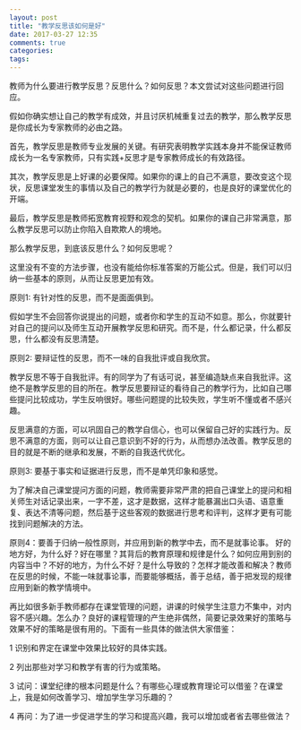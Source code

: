 ```yaml
---
layout: post
title: "教学反思该如何是好"
date: 2017-03-27 12:35
comments: true
categories: 
tags: 
---
```

教师为什么要进行教学反思？反思什么？如何反思？本文尝试对这些问题进行回应。 

假如你确实想让自己的教学有成效，并且讨厌机械重复过去的教学，那么教学反思是你成长为专家教师的必由之路。  

首先，教学反思是教师专业发展的关键。有研究表明教学实践本身并不能保证教师成长为一名专家教师，只有实践+反思才是专家教师成长的有效路径。  

其次，教学反思是上好课的必要保障。如果你的课上的自己不满意，要改变这个现状，反思课堂发生的事情以及自己的教学行为就是必要的，也是良好的课堂优化的开端。

最后，教学反思是教师拓宽教育视野和观念的契机。如果你的课自己非常满意，那么教学反思可以防止你陷入自欺欺人的境地。

那么教学反思，到底该反思什么？如何反思呢？  

这里没有不变的方法步骤，也没有能给你标准答案的万能公式。但是，我们可以归纳一些基本的原则，从而让反思更加有效。

原则1: 有针对性的反思，而不是面面俱到。  

假如学生不会回答你说提出的问题，或者你和学生的互动不如意。那么，你就要针对自己的提问以及师生互动开展教学反思和研究。而不是，什么都记录，什么都反思，什么都没有反思清楚。


原则2: 要辩证性的反思，而不一味的自我批评或自我欣赏。

教学反思不等于自我批评。有的同学为了有话可说，甚至编造缺点来自我批评。这绝不是教学反思的目的所在。教学反思要辩证的看待自己的教学行为，比如自己哪些提问比较成功，学生反响很好。哪些问题提的比较失败，学生听不懂或者不感兴趣。  

反思满意的方面，可以巩固自己的教学自信心，也可以保留自己好的实践行为。反思不满意的方面，则可以让自己意识到不好的行为，从而想办法改善。教学反思的目的就是不断的继承和发展，不断的自我迭代优化。  

原则3: 要基于事实和证据进行反思，而不是单凭印象和感觉。  

为了解决自己课堂提问方面的问题，教师需要非常严肃的把自己课堂上的提问和相关师生对话记录出来，一字不差，这才是数据，这样才能暴漏出口头语、语意重复、表达不清等问题，然后基于这些客观的数据进行思考和评判，这样才更有可能找到问题解决的方法。

原则4：要善于归纳一般性原则，并应用到新的教学中去，而不是就事论事。
好的地方好，为什么好？好在哪里？其背后的教育原理和规律是什么？如何应用到别的内容当中？不好的地方，为什么不好？是什么导致的？怎样才能改善和解决？教师在反思的时候，不能一味就事论事，而要能够概括，善于总结，善于把发现的规律应用到新的教学情境中。  

再比如很多新手教师都存在课堂管理的问题，讲课的时候学生注意力不集中，对内容不感兴趣。怎么办？良好的课程管理的产生绝非偶然，简要记录效果好的策略与效果不好的策略是很有用的。下面有一些具体的做法供大家借鉴：  

1 识别和界定在课堂中效果比较好的具体实践。  

2 列出那些对学习和教学有害的行为或策略。  

3 试问：课堂纪律的根本问题是什么？有哪些心理或教育理论可以借鉴？在课堂上，我是如何改善学习、增加学生学习乐趣的？  

4 再问：为了进一步促进学生的学习和提高兴趣，我可以增加或者省去哪些做法？  
